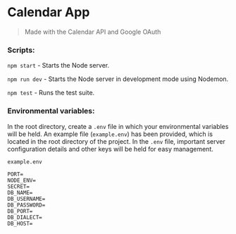 # Calendar App

> Made with the Calendar API and Google OAuth

### Scripts:

`npm start` - Starts the Node server.

`npm run dev` - Starts the Node server in development mode using Nodemon.

`npm test` - Runs the test suite.

### Environmental variables:

In the root directory, create a `.env` file in which your environmental variables will be held.
An example file (`example.env`) has been provided, which is located in the root directory of the project. In the `.env` file, important server configuration details and other keys will be held for easy management.

`example.env`

```env
PORT=
NODE_ENV=
SECRET=
DB_NAME=
DB_USERNAME=
DB_PASSWORD=
DB_PORT=
DB_DIALECT=
DB_HOST=
```
